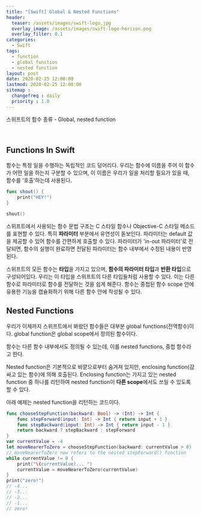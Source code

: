 ```yaml
---
title: "[Swift] Global & Nested Functions"
header:
  teaser: /assets/images/swift-logo.jpg
  overlay_image: /assets/images/swift-logo-horizon.png
  overlay_filter: 0.1
categories:
  - Swift
tags:
  - function
  - global function
  - nested function
layout: post
date: 2020-02-25 12:00:00
lastmod: 2020-02-25 12:00:00
sitemap :
  changefreq : daily
  priority : 1.0
---
```


스위프트의 함수 종류 - Global, nested function

<br>

## Functions In Swift

함수는 특정 일을 수행하는 독립적인 코드 덩어리다. 우리는 함수에 이름을 주어 이 함수가 어떤 일을 하는지 구분할 수 있으며, 이 이름은 우리가 일을 처리할 필요가 있을 때, 함수를 '호출'하는데 사용된다.

```swift
func shout() {
    print("HEY!")
}

shout()
```

스위프트에서 사용되는 함수 문법 구조는 C 스타일 함수나 Objective-C 스타일 메소드를 표현할 수 있다. 특히 **파라미터** 부분에서 유연성이 돋보인다. 파라미터는 default 값을 제공할 수 있어 함수를 간편하게 호출할 수 있다. 파라미터가 'in-out 파라미터'로 전달되면, 함수의 실행이 완료하면 전달된 파라미터는 함수 내부에서 수정된 내용이 반영된다.

스위프트의 모든 함수는 **타입**을 가지고 있으며, **함수의 파라미터 타입**과 **반환 타입**으로 구성되어있다. 우리는 이 타입을 스위프트의 다른 타입들처럼 사용할 수 있다.  이는 다른 함수로 파라미터로 함수를 전달하는 것을 쉽게 해준다. 함수는 중첩된 함수 scope 안에 유용한 기능을 캡슐화하기 위해 다른 함수 안에 작성될 수 있다.



## Nested Functions

우리가 이제까지 스위프트에서 봐왔던 함수들은 대부분 global functions(전역함수)이다. global function은 global scope에서 정의된 함수이다.

함수는 다른 함수 내부에서도 정의될 수 있는데, 이를 nested functions, 중첩 함수라고 한다.

Nested function은 기본적으로 바깥으로부터 숨겨져 있지만, enclosing function(감싸고 있는 함수)에 의해 호출된다. Enclosing function는 가지고 있는 nested function 중 하나를 리턴하여 nested function이 **다른 scope**에서도 쓰일 수 있도록 할 수 있다.

아래 예제는 nested function을 리턴하는 코드이다.

```swift
func chooseStepFunction(backward: Bool) -> (Int) -> Int {
    func stepForward(input: Int) -> Int { return input + 1 }
    func stepBackward(input: Int) -> Int { return input - 1 }
    return backward ? stepBackward : stepForward
}
var currentValue = -4
let moveNearerToZero = chooseStepFunction(backward: currentValue > 0)
// moveNearerToZero now refers to the nested stepForward() function
while currentValue != 0 {
    print("\(currentValue)... ")
    currentValue = moveNearerToZero(currentValue)
}
print("zero!")
// -4...
// -3...
// -2...
// -1...
// zero!
```

